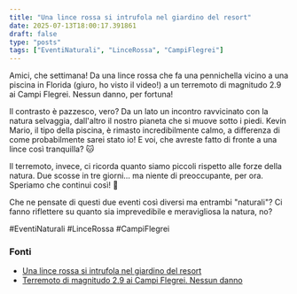 ```yaml
---
title: "Una lince rossa si intrufola nel giardino del resort"
date: 2025-07-13T18:00:17.391861
draft: false
type: "posts"
tags: ["EventiNaturali", "LinceRossa", "CampiFlegrei"]
---
```


Amici, che settimana!  Da una lince rossa che fa una pennichella vicino a una piscina in Florida (giuro, ho visto il video!) a un terremoto di magnitudo 2.9 ai Campi Flegrei.  Nessun danno, per fortuna!  

Il contrasto è pazzesco, vero? Da un lato un incontro ravvicinato con la natura selvaggia, dall'altro il nostro pianeta che si muove sotto i piedi.  Kevin Mario, il tipo della piscina, è rimasto incredibilmente calmo, a differenza di come probabilmente sarei stato io!  E voi, che avreste fatto di fronte a una lince così tranquilla?  🐱

Il terremoto, invece, ci ricorda quanto siamo piccoli rispetto alle forze della natura.  Due scosse in tre giorni…  ma niente di preoccupante, per ora. Speriamo che continui così! 🙏

Che ne pensate di questi due eventi così diversi ma entrambi "naturali"?  Ci fanno riflettere su quanto sia imprevedibile e meravigliosa la natura, no?

#EventiNaturali #LinceRossa #CampiFlegrei


### Fonti
- [Una lince rossa si intrufola nel giardino del resort](https://video.corriere.it/video-virali/lince-rossa-si-intrufola-giardino-resort/2d56333e-0ee3-11ef-aec7-630484bff6fc)
- [Terremoto di magnitudo 2.9 ai Campi Flegrei. Nessun danno](https://www.corriere.it/cronache/24_maggio_13/terremoto-di-magnitudo-2-9-ai-campi-flegrei-nessun-danno-6de22d5c-282a-4457-8451-cd6df58b6xlk.shtml)
